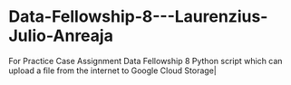 # Data-Fellowship-8---Laurenzius-Julio-Anreaja
For Practice Case Assignment Data Fellowship 8
Python script which can upload a file from the internet to Google Cloud Storage|

